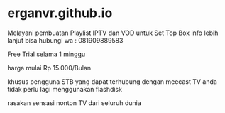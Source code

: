 # erganvr.github.io
Melayani pembuatan Playlist IPTV dan VOD untuk Set Top Box
info lebih lanjut bisa hubungi wa : 081909889583

Free Trial selama 1 minggu 

harga mulai Rp 15.000/Bulan

khusus pengguna STB yang dapat terhubung dengan meecast TV anda tidak perlu lagi menggunakan flashdisk

rasakan sensasi nonton TV dari seluruh dunia
